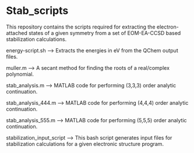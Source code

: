 # Stab_scripts

This repository contains the scripts required for extracting the electron-attached states of a given symmetry from a set of EOM-EA-CCSD based stabilization calculations.

energy-script.sh --> Extracts the energies in eV from the QChem output files.

muller.m --> A secant method for finding the roots of a real/complex polynomial.

stab_analysis.m --> MATLAB code for performing (3,3,3) order analytic continuation.

stab_analysis_444.m --> MATLAB code for performing (4,4,4) order analytic continuation.

stab_analysis_555.m --> MATLAB code for performing (5,5,5) order analytic continuation.

stabilization_input_script --> This bash script generates input files for stabilization calculations for a given electronic structure program.
